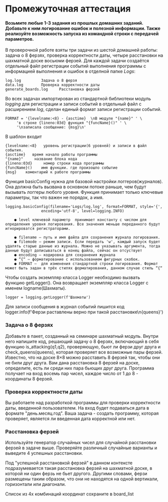 # Промежуточная аттестация
 
#### Возьмите любые 1-3 задания из прошлых домашних заданий. Добавьте к ним логирование ошибок и полезной информации. Также реализуйте возможность запуска из командной строки с передачей параметров.

В проверочной работе взяты три задачи из шестой домашней работы: задача о 8 ферзях, проверка корректности даты, четыре расстановки на шахматной доске восьюми ферзей. Для каждой задачи создаётся отдельный файл регистрации событий выполнения программы с информацией выполнения и ошибок в отделной папке _Logs_: 

    log.log         Задача о 8 ферзя
    data.log        Проверка корректности даты
    generate_boards.log     Расстановка ферзей


Во всех задачах импортирован из стандартной библиотеки модуль _logging_ для регистрации и записи событий в отдельный файл с расширением _log_,  сделан единый формат записи регистрации событий.

    FORMAT = '{levelname:<8} - {asctime}  \nВ модуле "{name}" ' \
         'в строке {lineno:03d} функция "{funcName}()" ' \
         '\nзаписала сообщение: {msg}\n'

В шаблон входит

    {levelname:<8}   уровень регистрации(6 уровней) и записи в файл события.
    {asctime}   время начало работы программы
    "{name}"     название блока кода
    {lineno:03d}     номер строки кода программы 
    {funcName}()    имя функции. где произошло событие
    {msg}    коментарий к работе программы 


Функция basicConfig нужна для базовой настройки логгеров(журналов). Она должна быть вызвана в основном потоке раньше, чем будут вызывать логгеры любого уровня. Функция принимает только ключевые параметры, так что важен не порядок, а имя.

    logging.basicConfig(filename='Logs/log.log', format=FORMAT, style='{',
                    encoding='utf-8', level=logging.INFO)

        ● level ключевой параметр  принимает константу с числом для определения уровня логирования. Все значения меньше переданного будут игнорироватся регистраторами.

        ● filename — путь и имя файла для сохранения журнала логирования.
        ● filemode — режим записи. Если передать 'w', каждый запуск будет удалять старые данные из журнала. Можно не указывать аргумента, тогда данные будут дописываться в конец файла, сейчас он отсуствует
        ● encoding — кодировка для сохранения журнала
        ● “{“ — форматирование с использованием фигурных скобок. 
        ● FORMAT —  для изменения стандартной строки логирования. Формат может быть задан в трёх стилях форматирования, данном случае стиль “{“

Чтобы создать экземпляр класса Logger необходимо вызвать функцию getLogger(). Она возвращает экземпляр класса Logger с именем logname(Шахматы). 

    logger = logging.getLogger(f'Шахматы')

Для записи сообщения в журнал событий пишится код
    logger.info(f'Ферзи раставлены верно при такой расстановке\n{queens}')


### Задача о 8 ферзях

Добавьте в пакет, созданный на семинаре шахматный модуль.
Внутри него напишите код, решающий задачу о 8 ферзях, включающий в себя
функцию is_attacking(q1,q2), проверяющую, бьют ли ферзи друг друга и check_queens(queens), которая проверяет все возможные пары ферзей.
Известно, что на доске 8×8 можно расставить 8 ферзей так, чтобы они не били друг друга. Вам дана расстановка 8 ферзей на доске, определите, есть ли среди них пара бьющих друг друга.
Программа получает на вход восемь пар чисел, каждое число от 1 до 8 - координаты 8 ферзей.


### Проверка корректности даты

Вы работаете над разработкой программы для проверки корректности даты, введенной пользователем. На вход будет подаваться дата в формате "день.месяц.год". Ваша задача - создать программу, которая проверяет, является ли введенная дата корректной или нет.

### Расстановка ферзей

Используйте генератор случайных чисел для случайной расстановки ферзей в задаче выше. Проверяйте различный случайные варианты и выведите 4 успешных расстановки.

Под "успешной расстановкой ферзей" в данном контексте подразумевается такая расстановка ферзей на шахматной доске, в которой ни один ферзь не бьет другого. Другими словами, ферзи размещены таким образом, что они не находятся на одной вертикали, горизонтали или диагонали.

Список из 4х комбинаций координат сохраните в board_list
